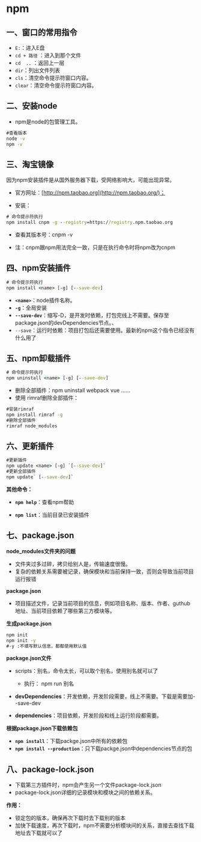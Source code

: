 # npm

## 一、窗口的常用指令

+ `E:`：进入E盘
+ `cd + 路径` ：进入到那个文件
+ `cd  ..` ：返回上一层
+ `dir`：列出文件列表
+ `cls`：清空命令提示符窗口内容。
+ `clear`：清空命令提示符窗口内容。

## 二、安装node

+ npm是node的包管理工具。

```cmd
#查看版本
node -v
npm -v
```

## 三、淘宝镜像

因为npm安装插件是从国外服务器下载，受网络影响大，可能出现异常。

+ 官方网址：[http://npm.taobao.org](http://npm.taobao.org/)；

+ 安装：

```cmd
# 命令提示符执行
npm install cnpm -g --registry=https://registry.npm.taobao.org
```

+ 查看其版本号：cnpm -v

+ 注：cnpm跟npm用法完全一致，只是在执行命令时将npm改为cnpm

## 四、npm安装插件

```cmd
# 命令提示符执行
npm install <name> [-g] [--save-dev]
```

+ **`<name>`**：node插件名称。
+ **`-g`**：全局安装
+ **`--save-dev`**：缩写-D，是开发时依赖，打包完线上不需要。保存至package.json的devDependencies节点。、
+ `--save`：运行时依赖：项目打包后还需要使用。最新的npm这个指令已经没有什么用了

## 五、npm卸载插件

```cmd
# 命令提示符执行
npm uninstall <name> [-g] [--save-dev]
```

+ 删除全部插件：npm uninstall   webpack vue ……
+ 使用 rimraf删除全部插件：

```cmd
#安装rimraf
npm install rimraf -g
#删除全部插件
rimraf node_modules
```

## 六、更新插件

```cmd
#更新插件
npm update <name> [-g] `[--save-dev]`
#更新全部插件
npm update` [--save-dev]`
```

**其他命令：**

+ **`npm help`**：查看npm帮助

+ **`npm list`**：当前目录已安装插件

## 七、package.json

**node_modules文件夹的问题**

+ 文件夹过多过碎，拷贝给别人是，传输速度很慢。
+ 复杂的依赖关系需要被记录，确保模块和当前保持一致，否则会导致当前项目运行报错

**package.json**

+ 项目描述文件，记录当前项目的信息，例如项目名称、版本、作者、guthub地址、当前项目依赖了哪些第三方模块等。

**生成package.json**

```cmd
npm init 
npm init -y
#-y :不填写默认信息，都都使用默认值
```

**package.json文件**

+ scripts：别名，命令太长，可以取个别名，使用别名就可以了
  + 执行： npm run 别名

+ **devDependencies**：开发依赖，开发阶段需要，线上不需要。下载是需要加--save-dev

+ **dependencies**：项目依赖，开发阶段和线上运行阶段都需要。

**根据package.json下载依赖包**

+ **`npm install`**：下载packge.json中所有的依赖包
+ **`npm install --production`**：只下载packge.json中dependencies节点的包

## 八、package-lock.json

+ 下载第三方插件时，npm会产生另一个文件package-lock.json
+ package-lock.json详细的记录模块和模块之间的依赖关系。

**作用：**

+ 锁定包的版本，确保再次下载时去下载别的版本
+ 加快下载速度，再次下载时，npm不需要分析模块间的关系，直接去查找下载地址去下载就可以了
